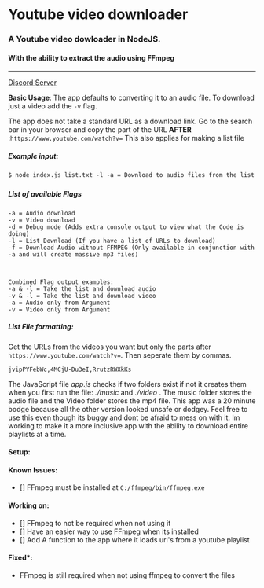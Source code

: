 # Youtube video downloader
### A Youtube video dowloader in NodeJS.
#### With the ability to extract the audio using FFmpeg
---
[Discord Server](https://discord.gg/9C7aXt8)

**Basic Usage**:
The app defaults to converting it to an audio file. To download just a video add the `-v` flag.

The app does not take a standard URL as a download link. Go to the search bar in your browser and copy the part of the URL **AFTER** :`https://www.youtube.com/watch?v=` This also applies for making a list file



##### Example input:
```$ node index.js list.txt -l -a = Download to audio files from the list```
###
##### List of available Flags
```
-a = Audio download
-v = Video download
-d = Debug mode (Adds extra console output to view what the Code is doing)
-l = List Download (If you have a list of URLs to download)
-f = Download Audio without FFMPEG (Only available in conjunction with -a and will create massive mp3 files)
  
 

Combined Flag output examples:
-a & -l = Take the list and download audio
-v & -l = Take the list and download video
-a = Audio only from Argument
-v = Video only from Argument
```

##### List File formatting:
Get the URLs from the videos you want but only the parts after `https://www.youtube.com/watch?v=`. Then seperate them by commas. 
```
jvipPYFebWc,4MCjU-Du3eI,RrutzRWXkKs
```


The JavaScript file *app.js* checks if two folders exist if not it creates them when you first run the file: *./music* and *./video* . The music folder stores the audio file and the Video folder stores the mp4 file. 
This app was a 20 minute bodge because all the other version looked unsafe or dodgey. Feel free to use this even though its buggy and dont be afraid to mess on with it. Im working to make it a more inclusive app with the ability to download entire playlists at a time.


#### Setup:




#### Known Issues:
- [] FFmpeg must be installed at `C:/ffmpeg/bin/ffmpeg.exe`


#### Working on:
- [] FFmpeg to not be required when not using it
- [] Have an easier way to use FFmpeg when its installed
- [] Add A function to the app where it loads url's from a youtube playlist


#### Fixed*:
- FFmpeg is still required when not using ffmpeg to convert the files
